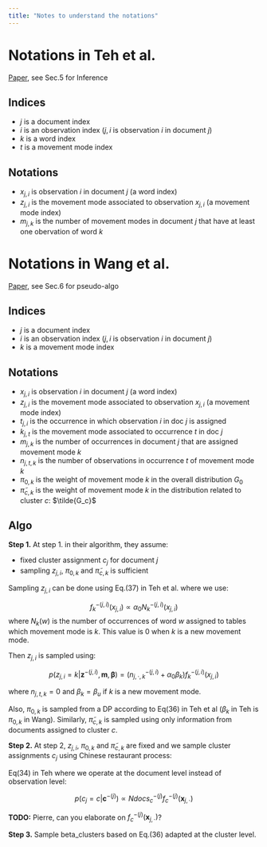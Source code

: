 ```yaml
---
title: "Notes to understand the notations"
---
```


# Notations in Teh et al.

[Paper](../teh_hdp.pdf), see Sec.5 for Inference

## Indices

* $j$ is a document index
* $i$ is an observation index ($j,i$ is observation $i$ in document $j$)
* $k$ is a word index
* $t$ is a movement mode index


## Notations

* $x_{j,i}$ is observation $i$ in document $j$ (a word index)
* $z_{j,i}$ is the movement mode associated to observation $x_{j,i}$ 
(a movement mode index)
* $m_{j,k}$ is the number of movement modes in document $j$ that have at least 
one obervation of word $k$ 


# Notations in Wang et al.

[Paper](../wang_traj.pdf), see Sec.6 for pseudo-algo

## Indices

* $j$ is a document index
* $i$ is an observation index ($j,i$ is observation $i$ in document $j$)
* $k$ is a movement mode index

## Notations

* $x_{j,i}$ is observation $i$ in document $j$ (a word index)
* $z_{j,i}$ is the movement mode associated to observation $x_{j,i}$ 
(a movement mode index)
* $t_{j,i}$ is the occurrence in which observation $i$ in doc $j$ is assigned
* $k_{j,t}$ is the movement mode associated to occurrence $t$ in doc $j$
* $m_{j,k}$ is the number of occurrences in document $j$ that are assigned
movement mode $k$
* $n_{j, t, k}$ is the number of observations in occurrence $t$ of movement mode $k$
* $\pi_{0,k}$ is the weight of movement mode $k$ in the overall distribution 
$G_0$
* $\tilde{\pi}_{c,k}$ is the weight of movement mode $k$ in the distribution 
related to cluster $c$: $\tilde{G_c}$

## Algo

**Step 1.** At step 1. in their algorithm, they assume:

* fixed cluster assignment $c_j$ for document $j$
* sampling $z_{j,i}$, $\pi_{0,k}$ and $\tilde{\pi}_{c,k}$ is sufficient

Sampling $z_{j,i}$ can be done using Eq.(37) in Teh et al. where we use:

$$f_k^{-(j, i)}(x_{j,i}) \propto \alpha_0 N_k^{-(j,i)}(x_{j,i})$$
where $N_k(w)$ is the number of occurrences of word $w$ assigned to tables which
movement mode is $k$. This value is 0 when $k$ is a new movement mode.

Then $z_{j,i}$ is sampled using:

$$p(z_{j,i}=k|\mathbf{z}^{-(j,i)}, \mathbf{m}, \mathbf{\beta}) = (n_{j, \cdot, k}^{-(j, i)} + \alpha_0 \beta_k) f_k^{-(j, i)}(x_{j,i})$$
 
where $n_{j, t, k} = 0$ and $\beta_k=\beta_u$ if $k$ is a new movement mode. 

Also, $\pi_{0,k}$ is sampled from a DP according to Eq(36) in Teh et al 
($\beta_k$ in Teh is $\pi_{0,k}$ in Wang).
Similarly, $\tilde{\pi}_{c,k}$ is sampled using only information from documents 
assigned to cluster $c$.

**Step 2.** At step 2, $z_{j,i}$, $\pi_{0,k}$ and $\tilde{\pi}_{c,k}$ are fixed 
and we sample cluster assignments $c_j$ using Chinese restaurant process:

Eq(34) in Teh where we operate at the document level instead of observation 
level:

$$p(c_{j} = c | \mathbf{c}^{-(j)}) \propto Ndocs_{c}^{-(j)} f_c^{-(j)}(\mathbf{x}_{j, \cdot})$$

**TODO:** Pierre, can you elaborate on $f_c^{-(j)}(\mathbf{x}_{j,\cdot})$?

**Step 3.** Sample beta_clusters based on Eq.(36) adapted at the cluster level.
 
 
